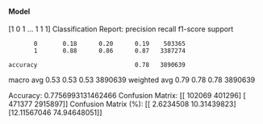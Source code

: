 #### Model
[1 0 1 ... 1 1 1]
Classification Report:
              precision    recall  f1-score   support

           0       0.18      0.20      0.19    503365
           1       0.88      0.86      0.87   3387274

    accuracy                           0.78   3890639
   macro avg       0.53      0.53      0.53   3890639
weighted avg       0.79      0.78      0.78   3890639

Accuracy: 0.7756993131462466
Confusion Matrix:
[[ 102069  401296]
 [ 471377 2915897]]
Confusion Matrix (%):
[[ 2.6234508  10.31439823]
 [12.11567046 74.94648051]]
